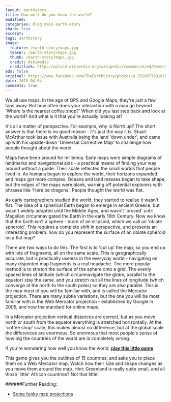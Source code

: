 ```yaml
---
layout: earthstory
title: How well do you know the world?
modified:
categories: blog main earth-story
share: true
excerpt:
tags: earthstory
image:
  feature: /earth-story/maps.jpg
  teaser: /earth-story/maps.jpg
  thumb: /earth-story/maps.jpg
  credit: Wikimedia
  creditlink: http://upload.wikimedia.org/wikipedia/commons/e/ed/Reversed_Earth_map_1000x500.jpg
ads: false
original: https://www.facebook.com/TheEarthStory/photos/a.352867368107647.80532.352857924775258/856260601101652/?type=1
date: 2015-04-04
comments: true
---
```


We all use maps. In the age of GPS and Google Maps, they're just a few taps away. But how often does your interaction with a map go beyond 'Where is the nearest coffee shop?' When did you last step back and look at the world? And what is it that you're actually looking at?

It's all a matter of perspective. For example, why is North up? The short answer is that there is no good reason - it's just the way it is. Stuart McArthur took issue with Australia being the land 'down under', and came up with his upside-down 'Universal Corrective Map' to challenge how people thought about the world.

Maps have been around for millennia. Early maps were simple diagrams of landmarks and navigational aids - a practical means of finding your way around without a guide. Their scale reflected the small worlds that people lived in. As humans began to explore the world, their horizons expanded and maps got more complex. Oceans and land masses began to take shape, but the edges of the maps were blank, warning off potential explorers with phrases like 'Here be dragons'. People thought the world was flat.

As early cartographers studied the world, they started to realise it wasn't flat. The idea of a spherical Earth began to emerge in ancient Greece, but wasn't widely adopted until the Middle Ages, and wasn't 'proved' until Magellan circumnavigated the Earth in the early 16th Century. Now we know that the Earth isn't a sphere - more of an ellipsoid, which we call an 'oblate spheroid'. This requires a complete shift in perspective, and presents an interesting problem: how do you represent the surface of an oblate spheroid on a flat map?

There are two ways to do this. The first is to 'cut up' the map, so you end up with lots of fragments, all on the same scale. This is geographically accurate, but is practically useless in the everyday world - navigating on many disjointed map fragments is a real headache. The more popular method is to stretch the surface of the sphere onto a grid. The evenly spaced lines of latitude (which circumnavigate the globe, parallel to the equator) stay the same, and you stretch out all the lines of longitude (which converge at the north to the south poles) so they are also parallel. This is the map most of you will be familiar with, and is called the Mercator projection. There are many subtle variations, but the one you will be most familiar with is the Web Mercator projection - established by Google in 2005, and now the standard for online maps.

In a Mercator projection vertical distances are correct, but as you move north or south from the equator everything is stretched horizontally. At the 'coffee shop' scale, this makes almost no difference, but at the global scale the differences are enormous. So enormous that most people's sense of how big the countries of the world are is completely wrong.

If you're wondering how well you know the world, [**play this little game**](http://goo.gl/ekdVw)

This game gives you the outlines of 15 countries, and asks you to place them on a Web Mercator map. Watch how their size and shape changes as you move them around the map. Hint: Greenland is really quite small, and all those 'little' African countries? Not that little!


######Further Reading:
* [Some funky map projections](http://goo.gl/T8omrA)
